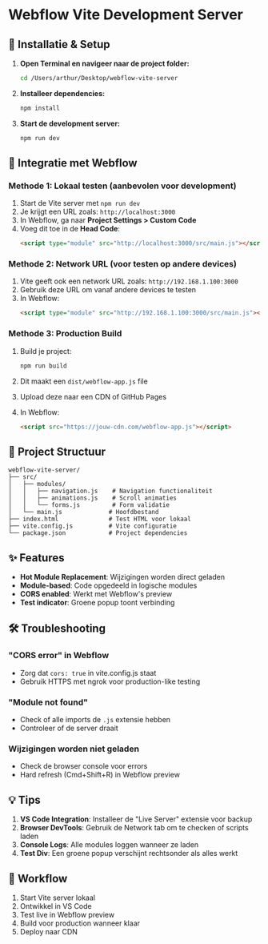 # Webflow Vite Development Server

## 🚀 Installatie & Setup

1. **Open Terminal en navigeer naar de project folder:**
   ```bash
   cd /Users/arthur/Desktop/webflow-vite-server
   ```

2. **Installeer dependencies:**
   ```bash
   npm install
   ```

3. **Start de development server:**
   ```bash
   npm run dev
   ```

## 🔗 Integratie met Webflow

### Methode 1: Lokaal testen (aanbevolen voor development)

1. Start de Vite server met `npm run dev`
2. Je krijgt een URL zoals: `http://localhost:3000`
3. In Webflow, ga naar **Project Settings > Custom Code**
4. Voeg dit toe in de **Head Code**:
   ```html
   <script type="module" src="http://localhost:3000/src/main.js"></script>
   ```

### Methode 2: Network URL (voor testen op andere devices)

1. Vite geeft ook een network URL zoals: `http://192.168.1.100:3000`
2. Gebruik deze URL om vanaf andere devices te testen
3. In Webflow:
   ```html
   <script type="module" src="http://192.168.1.100:3000/src/main.js"></script>
   ```

### Methode 3: Production Build

1. Build je project:
   ```bash
   npm run build
   ```

2. Dit maakt een `dist/webflow-app.js` file
3. Upload deze naar een CDN of GitHub Pages
4. In Webflow:
   ```html
   <script src="https://jouw-cdn.com/webflow-app.js"></script>
   ```

## 📁 Project Structuur

```
webflow-vite-server/
├── src/
│   ├── modules/
│   │   ├── navigation.js    # Navigation functionaliteit
│   │   ├── animations.js    # Scroll animaties
│   │   └── forms.js         # Form validatie
│   └── main.js             # Hoofdbestand
├── index.html              # Test HTML voor lokaal
├── vite.config.js          # Vite configuratie
└── package.json            # Project dependencies
```

## ✨ Features

- **Hot Module Replacement**: Wijzigingen worden direct geladen
- **Module-based**: Code opgedeeld in logische modules
- **CORS enabled**: Werkt met Webflow's preview
- **Test indicator**: Groene popup toont verbinding

## 🛠️ Troubleshooting

### "CORS error" in Webflow
- Zorg dat `cors: true` in vite.config.js staat
- Gebruik HTTPS met ngrok voor production-like testing

### "Module not found"
- Check of alle imports de `.js` extensie hebben
- Controleer of de server draait

### Wijzigingen worden niet geladen
- Check de browser console voor errors
- Hard refresh (Cmd+Shift+R) in Webflow preview

## 💡 Tips

1. **VS Code Integration**: Installeer de "Live Server" extensie voor backup
2. **Browser DevTools**: Gebruik de Network tab om te checken of scripts laden
3. **Console Logs**: Alle modules loggen wanneer ze laden
4. **Test Div**: Een groene popup verschijnt rechtsonder als alles werkt

## 🔄 Workflow

1. Start Vite server lokaal
2. Ontwikkel in VS Code
3. Test live in Webflow preview
4. Build voor production wanneer klaar
5. Deploy naar CDN